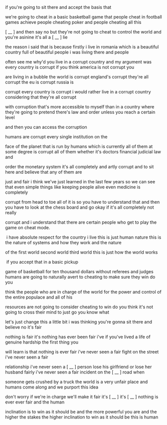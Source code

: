 if you're going to sit there and accept the basis that

we're going to cheat in a basic basketball game that people cheat in football games achieve people cheating poker and people cheating all this

[ __ ] and then say no but they're not going to cheat to control the world and you're asinine it's all a [ __ ] lie

the reason i said that is because firstly i live in romania which is a beautiful country full of beautiful people i was living there and people

often see me why'd you live in a corrupt country and my argument was every country is corrupt if you think america is not corrupt you

are living in a bubble the world is corrupt england's corrupt they're all corrupt the eu is corrupt russia is

corrupt every country is corrupt i would rather live in a corrupt country considering that they're all corrupt

with corruption that's more accessible to myself than in a country where they're going to pretend there's law and order unless you reach a certain level

and then you can access the corruption 

humans are corrupt every single institution on the

face of the planet that is run by humans which is currently all of them at some degree is corrupt all of them whether it's doctors financial judicial law and

order the monetary system it's all completely and artly corrupt and to sit here and believe that any of them are

just and fair i think we've just learned in the last few years so we can see that even simple things like keeping people alive even medicine is completely

corrupt from head to toe all of it is so you have to understand that and then you have to look at the chess board and go okay if it's all completely not really

corrupt and i understand that there are certain people who get to play the game on cheat mode.

 i have absolute respect for the country i live this is just human nature this is the nature of systems and how they work and the nature

of the first world second world third world this is just how the world works

 if you accept that in a basic pickup

game of basketball for ten thousand dollars without referees and judges humans are going to naturally avert to cheating to make sure they win do you

think the people who are in charge of the world for the power and control of the entire populace and all of his

resources are not going to consider cheating to win do you think it's not going to cross their mind to just go you know what

let's just change this a little bit i was thinking you're gonna sit there and believe no it's fair

nothing is fair it's nothing has ever been fair i've if you've lived a life of genuine hardship the first thing you

will learn is that nothing is ever fair i've never seen a fair fight on the street i've never seen a fair

relationship i've never seen a [ __ ] person lose his girlfriend or lose her husband fairly i've never seen a fair incident on the [ __ ] road when

someone gets crushed by a truck the world is a very unfair place and humans come along and we purport this idea

don't worry if we're in charge we'll make it fair it's [ __ ] it's [ __ ] nothing is ever ever fair and the human

inclination is to win as it should be and the more powerful you are and the higher the stakes the higher inclination to win as it should be this is human